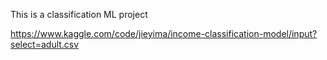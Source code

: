 This is a classification ML project

https://www.kaggle.com/code/jieyima/income-classification-model/input?select=adult.csv
